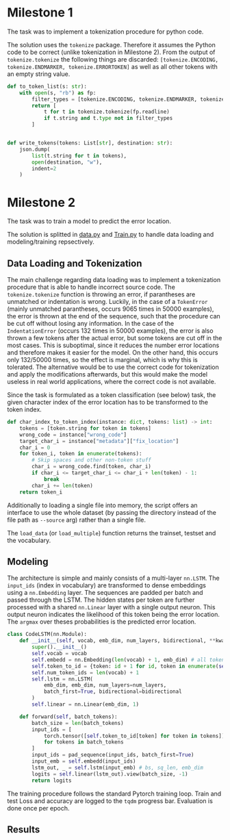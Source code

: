 # Milestone 1

The task was to implement a tokenization procedure for python code.

The solution uses the `tokenize` package. Therefore it assumes the Python code to be correct (unlike tokenization in Milestone 2). From the output of `tokenize.tokenize` the following things are discarded: `[tokenize.ENCODING, tokenize.ENDMARKER, tokenize.ERRORTOKEN]` as well as all other tokens with an empty string value.

```python
def to_token_list(s: str):
    with open(s, "rb") as fp:
        filter_types = [tokenize.ENCODING, tokenize.ENDMARKER, tokenize.ERRORTOKEN]
        return [
            t for t in tokenize.tokenize(fp.readline)
            if t.string and t.type not in filter_types
        ]


def write_tokens(tokens: List[str], destination: str):
    json.dump(
        list(t.string for t in tokens),
        open(destination, "w"),
        indent=2
    )
```

# Milestone 2

The task was to train a model to predict the error location. 

The solution is splitted in [data.py](milestone2/data.py) and [Train.py](milestone2/Train.py) to handle data loading and modeling/training repsectively.

## Data Loading and Tokenization

The main challenge regarding data loading was to implement a tokenization procedure that is able to handle incorrect source code. 
The `tokenize.tokenize` function is throwing an error, if parantheses are unmatched or indentation is wrong. 
Luckily, in the case of a `TokenError` (mainly unmatched parantheses, occurs 9065 times in 50000 examples), the error is thrown at the end of the sequence, such that the procedure can be cut off without losing any information. In the case of the `IndentationError` (occurs 132 times in 50000 examples), the error is also thrown a few tokens after the actual error, but some tokens are cut off in the most cases. This is suboptimal, since it reduces the number error locations and therefore makes it easier for the model. On the other hand, this occurs only 132/50000 times, so the effect is marginal, which is why this is tolerated. The alternative would be to use the correct code for tokenization and apply the modifications afterwards, but this would make the model useless in real world applications, where the correct code is not available.

Since the task is formulated as a token classification (see below) task, the given character index of the error location has to be transformed to the token index.
```python
def char_index_to_token_index(instance: dict, tokens: list) -> int:
    tokens = [token.string for token in tokens]
    wrong_code = instance["wrong_code"]
    target_char_i = instance["metadata"]["fix_location"]
    char_i = 0
    for token_i, token in enumerate(tokens):
        # Skip spaces and other non-token stuff
        char_i = wrong_code.find(token, char_i)
        if char_i <= target_char_i <= char_i + len(token) - 1:
            break
        char_i += len(token)
    return token_i
```

Additionally to loading a single file into memory, the script offers an interface to use the whole dataset (by passing the directory instead of the file path as `--source` arg) rather than a single file. 

The `load_data` (or `load_multiple`) function returns the trainset, testset and the vocabulary.


## Modeling

The architecture is simple and mainly consists of a multi-layer `nn.LSTM`. The `input_ids` (index in vocabulary) are transformed to dense embeddings using a `nn.Embedding` layer.
The sequences are padded per batch and passed through the LSTM. The hidden states per token are further processed with a shared `nn.Linear` layer with a single output neuron. This output neuron indicates the likelihood of this token being the error location. The `argmax` over theses probabilities is the predicted error location.

```python
class CodeLSTM(nn.Module):
    def __init__(self, vocab, emb_dim, num_layers, bidirectional, **kwargs):
        super().__init__()
        self.vocab = vocab
        self.embedd = nn.Embedding(len(vocab) + 1, emb_dim) # all tokens plus padding token
        self.token_to_id = {token: id + 1 for id, token in enumerate(self.vocab)}
        self.num_token_ids = len(vocab) + 1
        self.lstm = nn.LSTM(
            emb_dim, emb_dim, num_layers=num_layers, 
            batch_first=True, bidirectional=bidirectional
        )
        self.linear = nn.Linear(emb_dim, 1)

    def forward(self, batch_tokens):
        batch_size = len(batch_tokens)
        input_ids = [
            torch.tensor([self.token_to_id[token] for token in tokens])
            for tokens in batch_tokens
        ]
        input_ids = pad_sequence(input_ids, batch_first=True)
        input_emb = self.embedd(input_ids)
        lstm_out, _ = self.lstm(input_emb) # bs, sq_len, emb_dim
        logits = self.linear(lstm_out).view(batch_size, -1)
        return logits
```


The training procedure follows the standard Pytorch training loop. Train and test Loss and accuracy are logged to the `tqdm` progress bar. Evaluation is done once per epoch.

## Results

